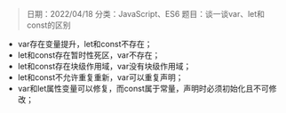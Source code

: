 > 日期：2022/04/18
分类：JavaScript、ES6
题目：谈一谈var、let和const的区别

- var存在变量提升，let和const不存在；
- let和const存在暂时性死区，var不存在；
- let和const存在块级作用域，var没有块级作用域；
- let和const不允许重复重新，var可以重复声明；
- var和let属性变量可以修复，而const属于常量，声明时必须初始化且不可修改；

